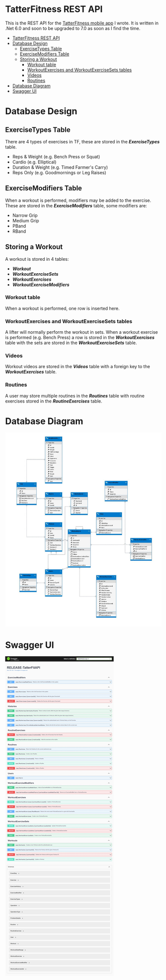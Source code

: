 # TatterFitness REST API
This is the REST API for the [TatterFitness mobile app](https://github.com/ChristopherPope/tatter-fitness-mobile) I wrote. It is written in .Net 6.0 and soon to be upgraded to 7.0 as soon as I find the time.

- [TatterFitness REST API](#tatterfitness-rest-api)
- [Database Design](#database-design)
  - [ExerciseTypes Table](#exercisetypes-table)
  - [ExerciseModifiers Table](#exercisemodifiers-table)
  - [Storing a Workout](#storing-a-workout)
    - [Workout table](#workout-table)
    - [WorkoutExercises and WorkoutExerciseSets tables](#workoutexercises-and-workoutexercisesets-tables)
    - [Videos](#videos)
    - [Routines](#routines)
- [Database Diagram](#database-diagram)
- [Swagger UI](#swagger-ui)




# Database Design

## ExerciseTypes Table
There are 4 types of exercises in TF, these are stored in the ***ExerciseTypes*** table.
- Reps & Weight (e.g. Bench Press or Squat)
- Cardio (e.g. Elliptical)
- Duration & Weight (e.g. Timed Farmer's Carry)
- Reps Only (e.g. Goodmornings or Leg Raises)

## ExerciseModifiers Table
When a workout is performed, modifiers may be added to the exercise. These are stored in the ***ExerciseModifiers*** table, some modifiers are:
- Narrow Grip
- Medium Grip
- PBand
- RBand

## Storing a Workout
A workout is stored in 4 tables:
- ***Workout***
- ***WorkoutExerciseSets***
- ***WorkoutExercises***
- ***WorkoutExerciseModifiers***

### Workout table
When a workout is performed, one row is inserted here.

### WorkoutExercises and WorkoutExerciseSets tables
A lifter will normally perform the workout in sets. When a workout exercise is performed (e.g. Bench Press) a row is stored in the ***WorkoutExercises*** table with the sets are stored in the ***WorkoutExerciseSets*** table.

### Videos
Workout videos are stored in the ***Videos*** table with a foreign key to the ***WorkoutExercises*** table.

### Routines
A user may store multiple routines in the ***Routines*** table with routine exercises stored in the ***RoutineExercises*** table.







# Database Diagram
<img src="/DbDiagram.jpg"></img>

# Swagger UI
<img src="/SwaggerUI.jpeg"></img>

